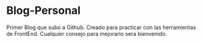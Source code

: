 # Blog-Personal

Primer Blog que subo a Github. Creado para practicar con las herramientas de FrontEnd.
Cualquier consejo para mejorarlo sera bienvenido.
